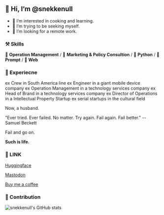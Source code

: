 ## 👋 Hi, I’m @snekkenull
- 👀 I’m interested in cooking and learning.
- 🌱 I’m trying to be seeking myself.
- 💞️ I’m looking for a remote work.

### ⚒ Skills
🥪 **Operation Management** / 🥗 **Marketing & Policy Consultion** / 🍊 **Python** / 🍍 **Prompt** / 🍰 **Web**

### 🦖 Experiecne

ex Crew in South America line
ex Engineer in a giant mobile device company
ex Operation Management in a technology services company
ex Head of Brand in a technology services company
ex Director of Operations in a Intellectual Property Startup
ex serial startups in the cultural field

Now, a husband.

"Ever tried. Ever failed. No matter. Try again. Fail again. Fail better." -- Samuel Beckett

Fail and go on.

**Such is life.**

### 🍉 LINK
[Huggingface](https://huggingface.co/vilarin)

[Mastodon](https://mastodon.social/@vila)

[Buy me a coffee](https://buymeacoffee.com/hivila)

### 🍏 Contribution

![snekkenull's GitHub stats](https://github-readme-stats.vercel.app/api?username=snekkenull&show_icons=true&theme=transparent)
